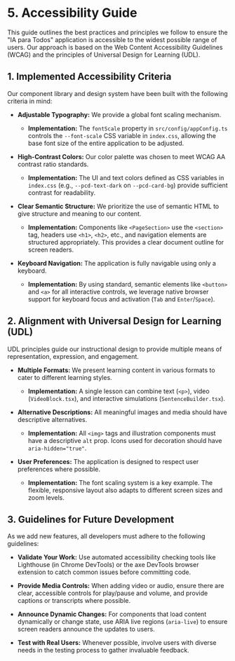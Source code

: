 5\. Accessibility Guide
=======================

This guide outlines the best practices and principles we follow to ensure the "IA para Todos" application is accessible to the widest possible range of users. Our approach is based on the Web Content Accessibility Guidelines (WCAG) and the principles of Universal Design for Learning (UDL).

1\. Implemented Accessibility Criteria
--------------------------------------

Our component library and design system have been built with the following criteria in mind:

-   **Adjustable Typography:** We provide a global font scaling mechanism.

    -   **Implementation:** The `fontScale` property in `src/config/appConfig.ts` controls the `--font-scale` CSS variable in `index.css`, allowing the base font size of the entire application to be adjusted.

-   **High-Contrast Colors:** Our color palette was chosen to meet WCAG AA contrast ratio standards.

    -   **Implementation:** The UI and text colors defined as CSS variables in `index.css` (e.g., `--pcd-text-dark` on `--pcd-card-bg`) provide sufficient contrast for readability.

-   **Clear Semantic Structure:** We prioritize the use of semantic HTML to give structure and meaning to our content.

    -   **Implementation:** Components like `<PageSection>` use the `<section>` tag, headers use `<h1>`, `<h2>`, etc., and navigation elements are structured appropriately. This provides a clear document outline for screen readers.

-   **Keyboard Navigation:** The application is fully navigable using only a keyboard.

    -   **Implementation:** By using standard, semantic elements like `<button>` and `<a>` for all interactive controls, we leverage native browser support for keyboard focus and activation (`Tab` and `Enter`/`Space`).

2\. Alignment with Universal Design for Learning (UDL)
------------------------------------------------------

UDL principles guide our instructional design to provide multiple means of representation, expression, and engagement.

-   **Multiple Formats:** We present learning content in various formats to cater to different learning styles.

    -   **Implementation:** A single lesson can combine text (`<p>`), video (`VideoBlock.tsx`), and interactive simulations (`SentenceBuilder.tsx`).

-   **Alternative Descriptions:** All meaningful images and media should have descriptive alternatives.

    -   **Implementation:** All `<img>` tags and illustration components must have a descriptive `alt` prop. Icons used for decoration should have `aria-hidden="true"`.

-   **User Preferences:** The application is designed to respect user preferences where possible.

    -   **Implementation:** The font scaling system is a key example. The flexible, responsive layout also adapts to different screen sizes and zoom levels.

3\. Guidelines for Future Development
-------------------------------------

As we add new features, all developers must adhere to the following guidelines:

-   **Validate Your Work:** Use automated accessibility checking tools like Lighthouse (in Chrome DevTools) or the axe DevTools browser extension to catch common issues before committing code.

-   **Provide Media Controls:** When adding video or audio, ensure there are clear, accessible controls for play/pause and volume, and provide captions or transcripts where possible.

-   **Announce Dynamic Changes:** For components that load content dynamically or change state, use ARIA live regions (`aria-live`) to ensure screen readers announce the updates to users.

-   **Test with Real Users:** Whenever possible, involve users with diverse needs in the testing process to gather invaluable feedback.
